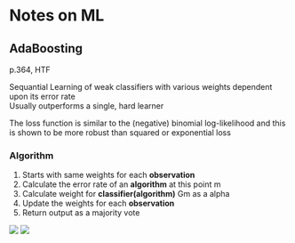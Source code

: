 # Notes on ML

## AdaBoosting
p.364, HTF

Sequantial Learning of weak classifiers with various weights dependent upon its error rate<br/>
Usually outperforms a single, hard learner <br/>

The loss function is similar to the (negative) binomial log-likelihood and this is shown to be more robust than squared or exponential loss

### Algorithm

1) Starts with same weights for each **observation** 
2) Calculate the error rate of an **algorithm** at this point m 
3) Calculate weight for **classifier(algorithm)** Gm as a alpha
4) Update the weights for each **observation**
5) Return output as a majority vote

<img src="https://latex.codecogs.com/svg.image?\textrm{Initialize&space;the&space;observation&space;weights&space;}w_i=1/N,\;i=1,2,...,N.">
<img src="https://latex.codecogs.com/svg.image?\inline&space;\large&space;\\&space;\textrm{2.&space;For&space;}m=1&space;\textrm{&space;to&space;}M:&space;\\(a)&space;\textrm{&space;Fit&space;a&space;classifier&space;}G_m(x)&space;\textrm{&space;to&space;the&space;training&space;data&space;using&space;weights&space;}&space;w_i.&space;\\(b)&space;\textrm{&space;Compute}&space;\\\;\;\;\;\;\;\;\;&space;err_m=\frac{\sum_{i=1}^{N}w_iI(y_i\neq&space;G_m(x_i))}{\sum_{i=1}^Nw_i}&space;\\(c)&space;\textrm{&space;Compute&space;}&space;\alpha_m=log((1-err_m)/err_m)&space;\\(d)&space;\textrm{&space;Set&space;}&space;w_i\leftarrow&space;w_i\cdot&space;exp[\alpha_m&space;\cdot&space;I(y_i&space;\neq&space;G_m(x_i))],&space;\;&space;i=1,2,...,N.&space;\\&space;\textrm{3.&space;Output&space;)}G(x)&space;=&space;sign[\sum_{m=1}^{M}\alpha_mG_m(x)].">

